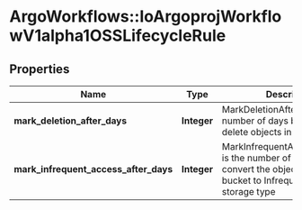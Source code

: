 # ArgoWorkflows::IoArgoprojWorkflowV1alpha1OSSLifecycleRule

## Properties
Name | Type | Description | Notes
------------ | ------------- | ------------- | -------------
**mark_deletion_after_days** | **Integer** | MarkDeletionAfterDays is the number of days before we delete objects in the bucket | [optional] 
**mark_infrequent_access_after_days** | **Integer** | MarkInfrequentAccessAfterDays is the number of days before we convert the objects in the bucket to Infrequent Access (IA) storage type | [optional] 


